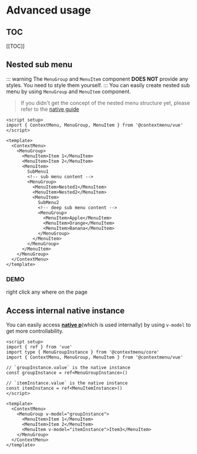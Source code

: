<script setup>
  import { ref } from 'vue'
  // import { ContextMenu, useContextMenu } from '@contextmenu/vue'
  import Area from '../components/Area.vue'
  import NestedMenu from '../components/NestedMenu.vue'
  const nestedTargetRef = ref(null)
  
</script>
# Advanced usage

## TOC
[[TOC]]


## Nested sub menu
::: warning
The `MenuGroup` and `MenuItem` component **DOES NOT** provide any styles. You need to style them yourself.
:::
You can easily create nested sub menu by using `MenuGroup` and `MenuItem` component. 

> If you didn't get the concept of the nested menu structure yet, please refer to the [native guide](/guide/usage#nested-menu)

```vue
<script setup>
import { ContextMenu, MenuGroup, MenuItem } from '@contextmenu/vue'
</script>

<template>
  <ContextMenu>
    <MenuGroup>
      <MenuItem>Item 1</MenuItem>
      <MenuItem>Item 2</MenuItem>
      <MenuItem>
        SubMenu1
        <!-- sub menu content -->
        <MenuGroup>
          <MenuItem>Nested1</MenuItem>
          <MenuItem>Nested2</MenuItem>
          <MenuItem>
            SubMenu2
            <!-- deep sub menu content -->
            <MenuGroup>
              <MenuItem>Apple</MenuItem>
              <MenuItem>Orange</MenuItem>
              <MenuItem>Banana</MenuItem>
            </MenuGroup>
          </MenuItem>
        </MenuGroup>
      </MenuItem>
    </MenuGroup>
  </ContextMenu>
</template>
```

### DEMO

<Area ref="nestedTargetRef">
  right click any where on the page
</Area>

<NestedMenu z-20 />

## Access internal native instance
You can easily access **<u>native p</u>**(which is used internally) by using `v-model` to get more controllability.
```vue{7,10,15,18}
<script setup>
import { ref } from 'vue'
import type { MenuGroupInstance } from '@contextmenu/core'
import { ContextMenu, MenuGroup, MenuItem } from '@contextmenu/vue'

// `groupInstance.value` is the native instance
const groupInstance = ref<MenuGroupInstance>()

// `itemInstance.value` is the native instance
const itemInstance = ref<MenuItemInstance>()
</script>

<template>
  <ContextMenu>
    <MenuGroup v-model="groupInstance">
      <MenuItem>Item 1</MenuItem>
      <MenuItem>Item 2</MenuItem>
      <MenuItem v-model="itemInstance">Item3</MenuItem>
    </MenuGroup>
  </ContextMenu>
</template>

```